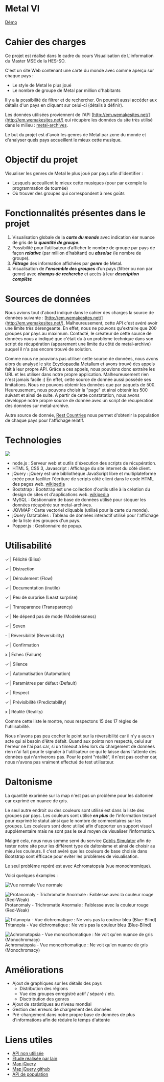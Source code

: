 # Metal VI

[Démo](https://warm-inlet-83097.herokuapp.com/)

# Cahier des charges

Ce projet est réalisé dans le cadre du cours Visualisation de L'information du Master MSE de la HES-SO.

C'est un site Web contenant une carte du monde avec comme aperçu sur chaque pays :

*   Le style de Metal le plus joué
*   Le nombre de groupe de Metal par million d'habitants

Il y a la possibilité de filtrer et de rechercher. On pourrait aussi accéder aux détails d'un pays en cliquant sur celui-ci (détails à définir).

Les données utilisées proviennent de l'API [http://em.wemakesites.net/](http://em.wemakesites.net/) qui récupère les données du site très utilisé dans le milieu :  [metal-archives](http://metal-archives.com/).

Le but du projet est d'avoir les genres de Metal par zone du monde et d'analyser quels pays accueillent le mieux cette musique.


# Objectif du projet

Visualiser les genres de Metal le plus joué par pays afin d'identifier :
- Lesquels acceuillent le mieux cette musiques (pour par exemple la programmation de tournée)
- Où trouver des groupes qui correspondent à mes goûts


# Fonctionnalités présentes dans le projet

1. Visualisation globale de la __*carte du monde*__ avec indication èar nuance de gris de la __*quantité de groupe*__.
2. Possibilité pour l’utilisateur d’afficher le nombre de groupe par pays de façon __*relative*__ (par million d’habitant) ou __*absolue*__ (le nombre de groupe).
3. __*Filtrage*__ des information affichées par __*genre*__ de Metal.
4. Visualisation de __*l’ensemble des groupes*__ d’un pays (filtrer ou non par genre) avec __*champs de recherche*__ et accès à leur __*description complète*__


# Sources de données

Nous avions tout d'abord indiqué dans le cahier des charges la source de données suivante : [http://em.wemakesites.net/](http://em.wemakesites.net/).
Malheureusement, cette API c'est avéré avoir une limite très dérengeante. En effet, nous ne pouvons qu'extraire que 200 groupes par pays au maximum. Contacté, le créateur de cette source de données nous a indiqué que c'était du à un problème technique dans son script de récupération (apparement une limite du côté de metal-archive) auquel il n'a pas encore trouvé de solution.

Comme nous ne pouvions pas utiliser cette source de données, nous avons alors du analysé le site [Ecyclopaedia Metallum](http://metal-archives.com/) et avons trouvé des appels fait à leur propre API. Grâce a ces appels, nous pouvions donc extraire les URL et les utiliser dans notre propre application. 
Malheureusement rien n'est jamais facile :) En effet, cette source de donnée aussi possède ses limitations. Nous ne pouvons obtenir les données que par paquets de 500. Heureusement, nous pouvons choisir la "page" et ainsi obtenir les 500 suivant et ainsi de suite. A partir de cette constatation, nous avons développé notre propre source de donnée avec un script de récupération des données sur metal-archive.

Autre source de donnée, [Rest Countries](http://restcountries.eu/) nous permet d'obtenir la population de chaque pays pour l'affichage relatif.


# Technologies

![](http://vi.master.minelli.me/technologies.png)

- node.js : Serveur web et outils d'éxecution des scripts de récupération.
- HTML 5, CSS 3, Javascript : Affichage du site internet du côté client.
- jQuery : jQuery est une bibliothèque JavaScript libre et multiplateforme créée pour faciliter l'écriture de scripts côté client dans le code HTML des pages web. [wikipedia](https://fr.wikipedia.org/wiki/JQuery)
- Bootstrap : Bootstrap est une collection d'outils utile à la création du design de sites et d'applications web. [wikipedia](https://fr.wikipedia.org/wiki/Bootstrap_(framework))
- MySQL : Gestionnaire de base de données utilisé pour stoquer les données récupérée sur metal-archives.
- JQVMAP : Carte vectoriel cliquable (utilisé pour la carte du monde).
- jQuery Datatables : Tableau de données interactif utilisé pour l'affichage de la liste des groupes d'un pays.
- Popper.js : Gestionnaire de popup.


# Utilisabilité 
✓   |    Félicité (Bliss) 

✓   |    Distraction

✓   |    Déroulement (Flow)

✓   |    Documentation (inutile)

✓   |    Peu de surprise (Least surprise)

✓   |    Transparence (Transparency)

✓   |    Ne dépend pas de mode (Modelessness)

✓   |    Seven

\-     |    Réversibilité (Reversibility)

✓   |    Confirmation

x    |    Échec (Failure)

✓   |    Silence

✓   |    Automatisation (Automation)

✓   |    Paramètres par défaut (Default)

✓   |    Respect

✓   |    Prévisibilité (Predictability)

x    |    Réalité (Reality)

Comme cette liste le montre, nous respectons 15 des 17 règles de l'utilisabilité.

Nous n'avons pas peu cocher le point sur la réversibilité car il n'y a aucun acte qui ai besoin d'être défait.
Quand aux points non respecté, celui sur l'erreur ne l'ai pas car, si un timeout a lieu lors du chargement de données rien n'ai fait pour le signaler à l'utilisateur ce qui le laisse dans l'attente des données qui n'arriverons pas. Pour le point "réalité", il n'est pas cocher car, nous n'avons pas vraiment effectué de test utilisateur.

# Daltonisme
La quantité exprimée sur la map n'est pas un problème pour les daltonien car exprimé en nuance de gris.

Le seul autre endroit ou des couleurs sont utilisé est dans la liste des groupes par pays. Les couleurs sont utilisé __*en plus*__ de l'information textuel pour exprimé le statut ainsi que le nombre de commentaires sur les groupes. Les couleurs sont donc utilisé afin d'apporter un support visuel supplémentaire mais ne sont pas le seul moyen de visualiser l'information.

Malgré cela, nous nous somme servi du service [Coblis Simulator](http://www.color-blindness.com/coblis-color-blindness-simulator/) afin de tester notre site pour les différent type de daltonisme et ainsi de choisir au mieu les couleurs. Il c'est avéré que les couleurs de base choisie dans Bootstrap sont éfficace pour eviter les problèmes de visualisation.

Le seul problème repéré est avec Achromatopsia (vue monochromique).

Voici quelques éxamples :

![Vue normale](http://vi.master.minelli.me/ColorBlind_1.png)
Vue normale


![Protanomaly - Trichromatie Anormale : Faiblesse avec la couleur rouge (Red-Weak)](http://vi.master.minelli.me/ColorBlind_3.png)
Protanomaly - Trichromatie Anormale : Faiblesse avec la couleur rouge (Red-Weak)

![Tritanopia - Vue dichromatique : Ne vois pas la couleur bleu (Blue-Blind)](http://vi.master.minelli.me/ColorBlind_4.png)
Tritanopia - Vue dichromatique : Ne vois pas la couleur bleu (Blue-Blind)

![Achromatopsia - Vue monocrhomatique : Ne voit qu'en nuance de gris (Monochromacy)](http://vi.master.minelli.me/ColorBlind_5.png)
Achromatopsia - Vue monocrhomatique : Ne voit qu'en nuance de gris (Monochromacy)


# Améliorations
- Ajout de graphiques sur les détails des pays
    - Distribution des régions
    - Vue des groupes enregistré actif / séparé / etc.
    - Disctribution des genres
- Ajout de statistiques au niveau mondial
- Gestion des erreurs de chargement des données
- Pré-chargement dans notre propre base de données de plus d'informations afin de réduire le temps d'attente




# Liens utiles

*   [API non utilisée](http://em.wemakesites.net/)
*   [Étude réalisée par Iain](http://www.degeneratestate.org/posts/2016/Apr/20/heavy-metal-and-natural-language-processing-part-1/)
*   [Map jQuery](https://jqvmap.com/)
*   [Map jQuery github](https://github.com/manifestinteractive/jqvmap)
*   [API de population](https://restcountries.eu/)
